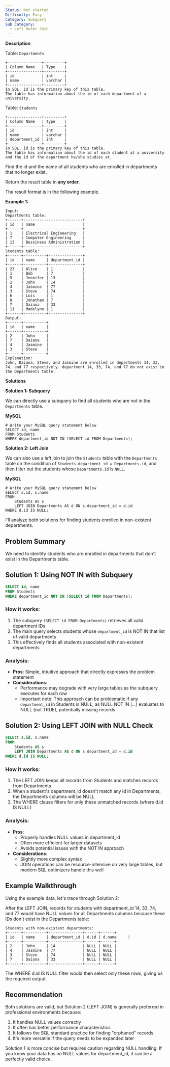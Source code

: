 ```yaml
---
Status: Not started
Difficulty: Easy
Category: Subquery
Sub Category:
  - Left Outer Join
---
```

**Description**

Table: `Departments`

```Plain
+---------------+---------+
| Column Name   | Type    |
+---------------+---------+
| id            | int     |
| name          | varchar |
+---------------+---------+
In SQL, id is the primary key of this table.
The table has information about the id of each department of a university.
```

Table: `Students`

```Plain
+---------------+---------+
| Column Name   | Type    |
+---------------+---------+
| id            | int     |
| name          | varchar |
| department_id | int     |
+---------------+---------+
In SQL, id is the primary key of this table.
The table has information about the id of each student at a university and the id of the department he/she studies at.
```

Find the id and the name of all students who are enrolled in departments that no longer exist.

Return the result table in **any order**.

The result format is in the following example.

**Example 1:**

```Plain
Input:
Departments table:
+------+--------------------------+
| id   | name                     |
+------+--------------------------+
| 1    | Electrical Engineering   |
| 7    | Computer Engineering     |
| 13   | Bussiness Administration |
+------+--------------------------+
Students table:
+------+----------+---------------+
| id   | name     | department_id |
+------+----------+---------------+
| 23   | Alice    | 1             |
| 1    | Bob      | 7             |
| 5    | Jennifer | 13            |
| 2    | John     | 14            |
| 4    | Jasmine  | 77            |
| 3    | Steve    | 74            |
| 6    | Luis     | 1             |
| 8    | Jonathan | 7             |
| 7    | Daiana   | 33            |
| 11   | Madelynn | 1             |
+------+----------+---------------+
Output:
+------+----------+
| id   | name     |
+------+----------+
| 2    | John     |
| 7    | Daiana   |
| 4    | Jasmine  |
| 3    | Steve    |
+------+----------+
Explanation:
John, Daiana, Steve, and Jasmine are enrolled in departments 14, 33, 74, and 77 respectively. department 14, 33, 74, and 77 do not exist in the Departments table.
```

**Solutions**

**Solution 1: Subquery**

We can directly use a subquery to find all students who are not in the `Departments` table.

**MySQL**

```Plain
# Write your MySQL query statement below
SELECT id, name
FROM Students
WHERE department_id NOT IN (SELECT id FROM Departments);
```

**Solution 2: Left Join**

We can also use a left join to join the `Students` table with the `Departments` table on the condition of `Students.department_id = Departments.id`, and then filter out the students whose `Departments.id` is `NULL`.

**MySQL**

```Plain
# Write your MySQL query statement below
SELECT s.id, s.name
FROM
    Students AS s
    LEFT JOIN Departments AS d ON s.department_id = d.id
WHERE d.id IS NULL;
```

I'll analyze both solutions for finding students enrolled in non-existent departments.

## Problem Summary

We need to identify students who are enrolled in departments that don't exist in the Departments table.

## Solution 1: Using NOT IN with Subquery

```SQL
SELECT id, name
FROM Students
WHERE department_id NOT IN (SELECT id FROM Departments);
```

### How it works:

1. The subquery `(SELECT id FROM Departments)` retrieves all valid department IDs
2. The main query selects students whose `department_id` is NOT IN that list of valid departments
3. This effectively finds all students associated with non-existent departments

### Analysis:

- **Pros**: Simple, intuitive approach that directly expresses the problem statement
- **Considerations**:
    - Performance may degrade with very large tables as the subquery executes for each row
    - Important note: This approach can be problematic if any `department_id` in Students is NULL, as NULL NOT IN (...) evaluates to NULL (not TRUE), potentially missing records

## Solution 2: Using LEFT JOIN with NULL Check

```SQL
SELECT s.id, s.name
FROM
    Students AS s
    LEFT JOIN Departments AS d ON s.department_id = d.id
WHERE d.id IS NULL;
```

### How it works:

1. The LEFT JOIN keeps all records from Students and matches records from Departments
2. When a student's department_id doesn't match any id in Departments, the Departments columns will be NULL
3. The WHERE clause filters for only these unmatched records (where d.id IS NULL)

### Analysis:

- **Pros**:
    - Properly handles NULL values in department_id
    - Often more efficient for larger datasets
    - Avoids potential issues with the NOT IN approach
- **Considerations**:
    - Slightly more complex syntax
    - JOIN operations can be resource-intensive on very large tables, but modern SQL optimizers handle this well

## Example Walkthrough

Using the example data, let's trace through Solution 2:

After the LEFT JOIN, records for students with department_id 14, 33, 74, and 77 would have NULL values for all Departments columns because these IDs don't exist in the Departments table:

```Plain
Students with non-existent departments:
+------+----------+---------------+------+------+
| id   | name     | department_id | d.id | d.name     |
+------+----------+---------------+------+------+
| 2    | John     | 14            | NULL | NULL |
| 4    | Jasmine  | 77            | NULL | NULL |
| 3    | Steve    | 74            | NULL | NULL |
| 7    | Daiana   | 33            | NULL | NULL |
+------+----------+---------------+------+------+
```

The WHERE d.id IS NULL filter would then select only these rows, giving us the required output.

## Recommendation

Both solutions are valid, but Solution 2 (LEFT JOIN) is generally preferred in professional environments because:

1. It handles NULL values correctly
2. It often has better performance characteristics
3. It follows the SQL standard practice for finding "orphaned" records
4. It's more versatile if the query needs to be expanded later

Solution 1 is more concise but requires caution regarding NULL handling. If you know your data has no NULL values for department_id, it can be a perfectly valid choice.
